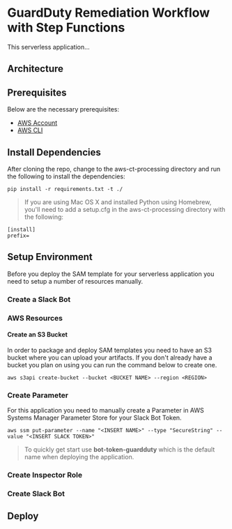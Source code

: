 # GuardDuty Remediation Workflow with Step Functions

This serverless application...

## Architecture

## Prerequisites

Below are the necessary prerequisites:

*	[AWS Account](https://aws.amazon.com/premiumsupport/knowledge-center/create-and-activate-aws-account/)
*	[AWS CLI](https://aws.amazon.com/cli/)

## Install Dependencies

After cloning the repo, change to the aws-ct-processing directory and run the following to install the dependencies:

```
pip install -r requirements.txt -t ./
```

> If you are using Mac OS X and installed Python using Homebrew, you'll need to add a setup.cfg in the aws-ct-processing directory with the following:

```
[install]
prefix=
```

## Setup Environment

Before you deploy the SAM template for your serverless application you need to setup a number of resources manually.

### Create a Slack Bot

### AWS Resources

#### Create an S3 Bucket

In order to package and deploy SAM templates you need to have an S3 bucket where you can upload your artifacts.  If you don't already have a bucket you plan on using you can run the command below to create one.

```
aws s3api create-bucket --bucket <BUCKET NAME> --region <REGION>
```

### Create Parameter

For this application you need to manually create a Parameter in AWS Systems Manager Parameter Store for your Slack Bot Token.

```
aws ssm put-parameter --name "<INSERT NAME>" --type "SecureString" --value "<INSERT SLACK TOKEN>"
```

>	To quickly get start use **bot-token-guardduty** which is the default name when deploying the application.
### Create Inspector Role

### Create Slack Bot

## Deploy



